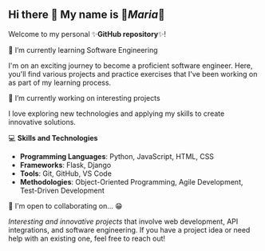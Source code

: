 ## Hi there 👋 My name is 🤖*Maria*🤖

Welcome to my personal ✨**GitHub repository**✨!

🤖 I’m currently learning Software Engineering

I'm on an exciting journey to become a proficient software engineer. Here, you'll find various projects and practice exercises that I've been working on as part of my learning process.

🤖 I’m currently working on interesting projects

I love exploring new technologies and applying my skills to create innovative solutions.

💻 **Skills and Technologies**
- **Programming Languages**: Python, JavaScript, HTML, CSS
- **Frameworks**: Flask, Django
- **Tools**: Git, GitHub, VS Code
- **Methodologies**: Object-Oriented Programming, Agile Development, Test-Driven Development

🤖 I'm open to collaborating on... 😁

*Interesting and innovative projects* that involve web development, API integrations, and software engineering. If you have a project idea or need help with an existing one, feel free to reach out!

<!--
**mariacristinafadgyas/mariacristinafadgyas** is a ✨ _special_ ✨ repository because its `README.md` (this file) appears on your GitHub profile.

Here are some ideas to get you started:

- 🔭 I’m currently working on ...
- 🌱 I’m currently learning ...
- 👯 I’m looking to collaborate on ...
- 🤔 I’m looking for help with ...
- 💬 Ask me about ...
- 📫 How to reach me: ...
- 😄 Pronouns: ...
- ⚡ Fun fact: ...
-->

